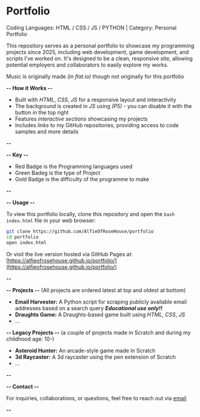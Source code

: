 # Portfolio
Coding Languages: HTML / CSS / JS / PYTHON | Category: Personal Portfolio

This repository serves as a personal portfolio to showcase my programming projects since 2025, including web development, game development, and scripts I’ve worked on. It's designed to be a clean, responsive site, allowing potential employers and collaborators to easily explore my works.

Music is originally made _(in flat.io)_ though not originally for this portfolio

**-- How it Works --**

- Built with _HTML_, _CSS_, _JS_ for a responsive layout and interactivity
- The background is created in _JS_ using _(P5)_ - you can disable it with the button in the top right
- Features _interactive sections_ showcasing my projects
- Includes _links_ to my GitHub repositories, providing access to code samples and more details

**--**

**-- Key --**

- Red Badge is the Programming languages used
- Green Badeg is the type of Project
- Gold Badge is the difficulty of the programme to make

**--**

**-- Usage --**

To view this portfolio locally, clone this repository and open the ```bash index.html``` file in your web browser:
```bash
git clone https://github.com/AlfieOfRoseHouse/portfolio
cd portfolio
open index.html
```
Or visit the live version hosted via GitHub Pages at:
[https://alfieofrosehouse.github.io/portfolio/](https://alfieofrosehouse.github.io/portfolio/)

**--**

**-- Projects --** (All projects are ordered latest at top and oldest at bottom)

- **Email Harvester:** A Python script for scraping publicly available email addresses based on a search query **_Educational use only!!_**
- **Draughts Game:** A Draughts-based game built using _HTML_, _CSS_, _JS_
- ...

**-- Legacy Projects --** (a couple of projects made in Scratch and during my childhood age: 10-)

- **Asteroid Hunter:** An arcade-style game made in Scratch
- **3d Raycaster:** A 3d raycaster using the pen extension of Scratch
- ...

**--**

**-- Contact --**

For inquiries, collaborations, or questions, feel free to reach out via [email](mailto:alfiewpearce@gmail.com)

**--**
